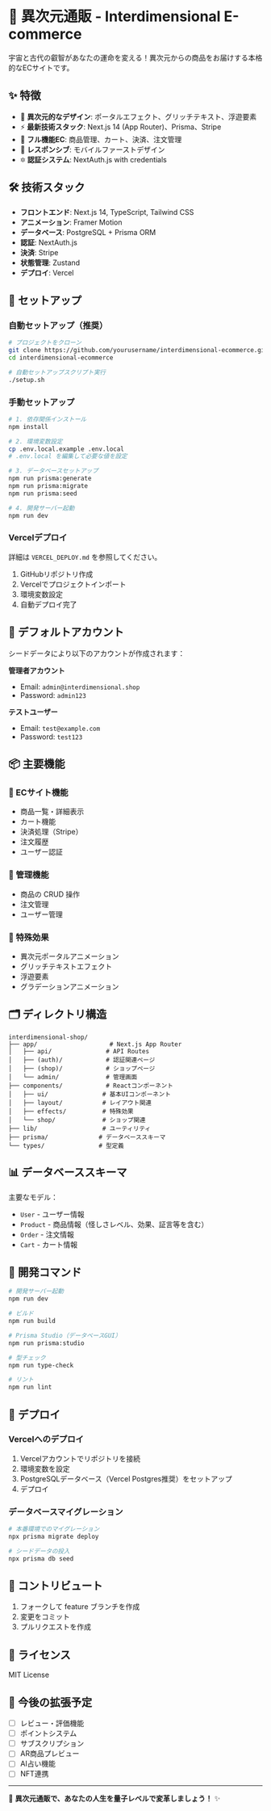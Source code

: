 # 🌌 異次元通販 - Interdimensional E-commerce

宇宙と古代の叡智があなたの運命を変える！異次元からの商品をお届けする本格的なECサイトです。

## ✨ 特徴

- 🔮 **異次元的なデザイン**: ポータルエフェクト、グリッチテキスト、浮遊要素
- ⚡ **最新技術スタック**: Next.js 14 (App Router)、Prisma、Stripe
- 🐉 **フル機能EC**: 商品管理、カート、決済、注文管理
- 🌟 **レスポンシブ**: モバイルファーストデザイン
- 🔯 **認証システム**: NextAuth.js with credentials

## 🛠 技術スタック

- **フロントエンド**: Next.js 14, TypeScript, Tailwind CSS
- **アニメーション**: Framer Motion
- **データベース**: PostgreSQL + Prisma ORM
- **認証**: NextAuth.js
- **決済**: Stripe
- **状態管理**: Zustand
- **デプロイ**: Vercel

## 🚀 セットアップ

### 自動セットアップ（推奨）

```bash
# プロジェクトをクローン
git clone https://github.com/yourusername/interdimensional-ecommerce.git
cd interdimensional-ecommerce

# 自動セットアップスクリプト実行
./setup.sh
```

### 手動セットアップ

```bash
# 1. 依存関係インストール
npm install

# 2. 環境変数設定
cp .env.local.example .env.local
# .env.local を編集して必要な値を設定

# 3. データベースセットアップ
npm run prisma:generate
npm run prisma:migrate
npm run prisma:seed

# 4. 開発サーバー起動
npm run dev
```

### Vercelデプロイ

詳細は `VERCEL_DEPLOY.md` を参照してください。

1. GitHubリポジトリ作成
2. Vercelでプロジェクトインポート
3. 環境変数設定
4. 自動デプロイ完了

## 🔑 デフォルトアカウント

シードデータにより以下のアカウントが作成されます：

**管理者アカウント**
- Email: `admin@interdimensional.shop`
- Password: `admin123`

**テストユーザー**
- Email: `test@example.com`
- Password: `test123`

## 📦 主要機能

### 🛒 ECサイト機能
- 商品一覧・詳細表示
- カート機能
- 決済処理（Stripe）
- 注文履歴
- ユーザー認証

### 👑 管理機能
- 商品の CRUD 操作
- 注文管理
- ユーザー管理

### 🎨 特殊効果
- 異次元ポータルアニメーション
- グリッチテキストエフェクト
- 浮遊要素
- グラデーションアニメーション

## 🗂 ディレクトリ構造

```
interdimensional-shop/
├── app/                    # Next.js App Router
│   ├── api/               # API Routes
│   ├── (auth)/            # 認証関連ページ
│   ├── (shop)/            # ショップページ
│   └── admin/             # 管理画面
├── components/            # Reactコンポーネント
│   ├── ui/               # 基本UIコンポーネント
│   ├── layout/           # レイアウト関連
│   ├── effects/          # 特殊効果
│   └── shop/             # ショップ関連
├── lib/                  # ユーティリティ
├── prisma/              # データベーススキーマ
└── types/               # 型定義
```

## 📊 データベーススキーマ

主要なモデル：
- `User` - ユーザー情報
- `Product` - 商品情報（怪しさレベル、効果、証言等を含む）
- `Order` - 注文情報
- `Cart` - カート情報

## 🎯 開発コマンド

```bash
# 開発サーバー起動
npm run dev

# ビルド
npm run build

# Prisma Studio（データベースGUI）
npm run prisma:studio

# 型チェック
npm run type-check

# リント
npm run lint
```

## 🚀 デプロイ

### Vercelへのデプロイ

1. Vercelアカウントでリポジトリを接続
2. 環境変数を設定
3. PostgreSQLデータベース（Vercel Postgres推奨）をセットアップ
4. デプロイ

### データベースマイグレーション

```bash
# 本番環境でのマイグレーション
npx prisma migrate deploy

# シードデータの投入
npx prisma db seed
```

## 🤝 コントリビュート

1. フォークして feature ブランチを作成
2. 変更をコミット
3. プルリクエストを作成

## 📝 ライセンス

MIT License

## 🌟 今後の拡張予定

- [ ] レビュー・評価機能
- [ ] ポイントシステム
- [ ] サブスクリプション
- [ ] AR商品プレビュー
- [ ] AI占い機能
- [ ] NFT連携

---

🔮 **異次元通販で、あなたの人生を量子レベルで変革しましょう！** ✨